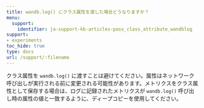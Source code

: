 ```yaml
---
title: wandb.log() にクラス属性を渡した場合どうなりますか？
menu:
  support:
    identifier: ja-support-kb-articles-pass_class_attribute_wandblog
support:
- experiments
toc_hide: true
type: docs
url: /support/:filename
---
```


クラス属性を `wandb.log()` に渡すことは避けてください。属性はネットワーク呼び出しが実行される前に変更される可能性があります。メトリクスをクラス属性として保存する場合は、ログに記録されたメトリクスが `wandb.log()` 呼び出し時の属性の値と一致するように、ディープコピーを使用してください。